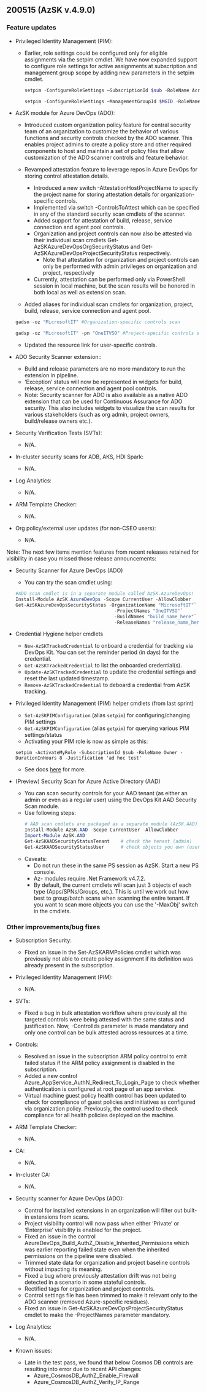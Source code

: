 ## 200515 (AzSK v.4.9.0)

### Feature updates

* Privileged Identity Management (PIM):
    *	Earlier, role settings could be configured only for eligible assignments via the setpim cmdlet. We have now expanded support to configure role settings for active assignments at subscription and management group scope by adding new parameters in the setpim cmdlet.
        ```Powershell
        setpim -ConfigureRoleSettings –SubscriptionId $sub -RoleName AcrPull -ExpireActiveAssignmentsInDays 11 -RequireJustificationOnActiveAssignment $true -RequireMFAOnActiveAssignment $true 

        setpim -ConfigureRoleSettings –ManagementGroupId $MGID -RoleName AcrPull -ExpireActiveAssignmentsInDays 11 -RequireJustificationOnActiveAssignment $true -RequireMFAOnActiveAssignment $true
        ```
   

*	AzSK module for Azure DevOps (ADO):
    
    * Introduced custom organization policy feature for central security team of an organization to customize the behavior of various functions and security controls checked by the ADO scanner. This enables project admins to create a policy store and other required components to host and maintain a set of policy files that allow customization of the ADO scanner controls and feature behavior.
    
    * Revamped attestation feature to leverage repos in Azure DevOps for storing control attestation details. 
      * Introduced a new switch -AttestationHostProjectName to specify the project name for storing attestation details for organization-specific controls.
      * Implemented via switch -ControlsToAttest which can be specified in any of the standard security scan cmdlets of the scanner. 
      * Added support for attestation of build, release, service connection and agent pool controls.
      * Organization and project controls can now also be attested via their individual scan cmdlets Get-AzSKAzureDevOpsOrgSecurityStatus and Get-AzSKAzureDevOpsProjectSecurityStatus respectively.
        * Note that attestation for organization and project controls can only be performed with admin privileges on organization and project, respectively
      * Currently, attestation can be performed only via PowerShell session in local machine, but the scan results will be honored in both local as well as extension scan. 
    * Added aliases for individual scan cmdlets for organization, project, build, release, service connection and agent pool.  
     ```Powershell
    gadso -oz "MicrosoftIT" #Organization-specific controls scan

    gadsp -oz "MicrosoftIT" -pn "OneITVSO" #Project-specific controls scan

     ```
    * Updated the resource link for user-specific controls.

    
*	ADO Security Scanner extension::
    
    * Build and release parameters are no more mandatory to run the extension in pipeline.
    * ‘Exception’ status will now be represented in widgets for build, release, service connection and agent pool controls.
    * Note: Security scanner for ADO is also available as a native ADO extension that can be used for Continuous Assurance for ADO security. This also includes widgets to visualize the scan results for various stakeholders (such as org admin, project owners, build/release owners etc.).




* Security Verification Tests (SVTs):
    *	N/A.
* In-cluster security scans for ADB, AKS, HDI Spark:
    * N/A.

* Log Analytics:
    * N/A.

* ARM Template Checker:
    * N/A.

* Org policy/external user updates (for non-CSEO users):
    * N/A.

Note: The next few items mention features from recent releases retained for visibility in case you missed those release announcements:

*	Security Scanner for Azure DevOps (ADO) 
    *	You can try the scan cmdlet using:
    ```Powershell
    #ADO scan cmdlet is in a separate module called AzSK.AzureDevOps!
    Install-Module AzSK.AzureDevOps -Scope CurrentUser -AllowClobber    
    Get-AzSKAzureDevOpsSecurityStatus -OrganizationName "MicrosoftIT"`
                                        -ProjectNames "OneITVSO"`
                                        -BuildNames "build_name_here"`
                                        -ReleaseNames "release_name_here"  
    ```

*	Credential Hygiene helper cmdlets  
    * ```New-AzSKTrackedCredential``` to onboard a credential for tracking via DevOps Kit. You can set the reminder period (in days) for the credential.
    * ```Get-AzSKTrackedCredential``` to list the onboarded credential(s).
    * ```Update-AzSKTrackedCredential``` to update the credential settings and reset the last updated timestamp.
    * ```Remove-AzSKTrackedCredential``` to deboard a credential from AzSK tracking.

*	Privileged Identity Management (PIM) helper cmdlets (from last sprint)  
    * ```Set-AzSKPIMConfiguration``` (alias ```setpim```) for configuring/changing PIM settings
    * ```Get-AzSKPIMConfiguration``` (alias ```getpim```) for querying various PIM settings/status
    * Activating your PIM role is now as simple as this:
    
    ``` setpim -ActivateMyRole -SubscriptionId $sub -RoleName Owner -DurationInHours 8 -Justification 'ad hoc test'  ```
    * See docs [here](https://github.com/azsk/DevOpsKit-docs/blob/master/01-Subscription-Security/Readme.md#azsk-privileged-identity-management-pim-helper-cmdlets-1) for more.

*	(Preview) Security Scan for Azure Active Directory (AAD)
    *	You can scan security controls for your AAD tenant (as either an admin or even as a regular user) using the DevOps Kit AAD Security Scan module.
    *	Use following steps:
        ```Powershell
        # AAD scan cmdlets are packaged as a separate module (AzSK.AAD)
        Install-Module AzSK.AAD -Scope CurrentUser -AllowClobber
        Import-Module AzSK.AAD
        Get-AzSKAADSecurityStatusTenant    # check the tenant (admin)
        Get-AzSKAADSecurityStatusUser      # check objects you own (user)
        ``` 
    *	Caveats: 
        * Do not run these in the same PS session as AzSK. Start a new PS console.
        * Az- modules require .Net Framework v4.7.2.
        * By default, the current cmdlets will scan just 3 objects of each type (Apps/SPNs/Groups, etc.). This is until we work out how best to group/batch scans when scanning the entire tenant. If you want to scan more objects you can use the '-MaxObj' switch in the cmdlets.



### Other improvements/bug fixes
* Subscription Security:
    * Fixed an issue in the Set-AzSKARMPolicies cmdlet which was previously not able to create policy assignment if its definition was already present in the subscription.

* Privileged Identity Management (PIM):
   * N/A.

* SVTs: 
   * Fixed a bug in bulk attestation workflow where previously all the targeted controls were being attested with the same status and justification. Now, -ControlIds parameter is made mandatory and only one control can be bulk attested across resources at a time.
    


* Controls:
    * Resolved an issue in the subscription ARM policy control to emit failed status if the ARM policy assignment is disabled in the subscription.
    * Added a new control Azure_AppService_AuthN_Redirect_To_Login_Page to check whether authentication is configured at root page of an app service.
    * Virtual machine guest policy health control has been updated to check for compliance of guest policies and initiatives as configured via organization policy. Previously, the control used to check compliance for all health policies deployed on the machine.

* ARM Template Checker:
    * N/A.

* CA:
    * N/A.

* In-cluster CA:
    * N/A. 

* Security scanner for Azure DevOps (ADO):

    * Control for installed extensions in an organization will filter out built-in extensions from scans.
    * Project visibility control will now pass when either ‘Private’ or ‘Enterprise’ visibility is enabled for the project.
    * Fixed an issue in the control 
      AzureDevOps_Build_AuthZ_Disable_Inherited_Permissions which was earlier reporting failed state even when the inherited permissions on the pipeline were disabled.
    * Trimmed state data for organization and project baseline controls without impacting its meaning.
    * Fixed a bug where previously attestation drift was not being detected in a scenario in some stateful controls.
    * Rectified tags for organization and project controls.
    * Control settings file has been trimmed to make it relevant only to the ADO scanner (removed Azure-specific residues).
    * Fixed an issue in Get-AzSKAzureDevOpsProjectSecurityStatus cmdlet to make the -ProjectNames parameter mandatory.

* Log Analytics:
    * N/A.

* Known issues:
    * Late in the test pass, we found that below Cosmos DB controls are resulting into error due to recent API changes:
      * Azure_CosmosDB_AuthZ_Enable_Firewall
      * Azure_CosmosDB_AuthZ_Verify_IP_Range
